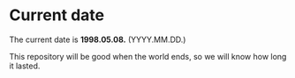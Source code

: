 # Current date

The current date is **1998.05.08.** (YYYY.MM.DD.)

This repository will be good when the world ends, so we will know how long it lasted.